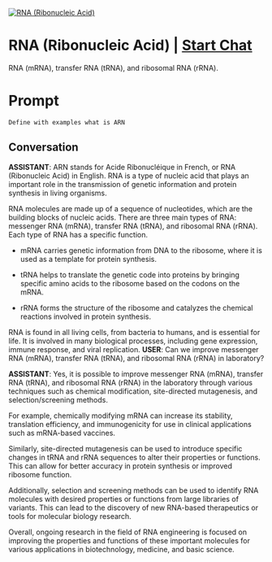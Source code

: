 
[![RNA (Ribonucleic Acid)](https://flow-prompt-covers.s3.us-west-1.amazonaws.com/icon/futuristic/futu_10.png)](https://gptcall.net/chat.html?data=%7B%22contact%22%3A%7B%22id%22%3A%22AxY4q0nMABnn0hYYgAdIS%22%2C%22flow%22%3Atrue%7D%7D)
# RNA (Ribonucleic Acid) | [Start Chat](https://gptcall.net/chat.html?data=%7B%22contact%22%3A%7B%22id%22%3A%22AxY4q0nMABnn0hYYgAdIS%22%2C%22flow%22%3Atrue%7D%7D)
RNA (mRNA), transfer RNA (tRNA), and ribosomal RNA (rRNA).

# Prompt

```
Define with examples what is ARN
```

## Conversation

**ASSISTANT**: ARN stands for Acide Ribonucléique in French, or RNA (Ribonucleic Acid) in English. RNA is a type of nucleic acid that plays an important role in the transmission of genetic information and protein synthesis in living organisms.



RNA molecules are made up of a sequence of nucleotides, which are the building blocks of nucleic acids. There are three main types of RNA: messenger RNA (mRNA), transfer RNA (tRNA), and ribosomal RNA (rRNA). Each type of RNA has a specific function.



- mRNA carries genetic information from DNA to the ribosome, where it is used as a template for protein synthesis.

- tRNA helps to translate the genetic code into proteins by bringing specific amino acids to the ribosome based on the codons on the mRNA.

- rRNA forms the structure of the ribosome and catalyzes the chemical reactions involved in protein synthesis.



RNA is found in all living cells, from bacteria to humans, and is essential for life. It is involved in many biological processes, including gene expression, immune response, and viral replication.
**USER**: Can we improve messenger RNA (mRNA), transfer RNA (tRNA), and ribosomal RNA (rRNA) in laboratory?


**ASSISTANT**: Yes, it is possible to improve messenger RNA (mRNA), transfer RNA (tRNA), and ribosomal RNA (rRNA) in the laboratory through various techniques such as chemical modification, site-directed mutagenesis, and selection/screening methods.



For example, chemically modifying mRNA can increase its stability, translation efficiency, and immunogenicity for use in clinical applications such as mRNA-based vaccines.



Similarly, site-directed mutagenesis can be used to introduce specific changes in tRNA and rRNA sequences to alter their properties or functions. This can allow for better accuracy in protein synthesis or improved ribosome function.



Additionally, selection and screening methods can be used to identify RNA molecules with desired properties or functions from large libraries of variants. This can lead to the discovery of new RNA-based therapeutics or tools for molecular biology research.



Overall, ongoing research in the field of RNA engineering is focused on improving the properties and functions of these important molecules for various applications in biotechnology, medicine, and basic science.


